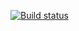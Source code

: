 [![Build status](https://ci.appveyor.com/api/projects/status/hkwadmpfue20by76?svg=true)](https://ci.appveyor.com/project/Yana-85/auto-postmanecho)